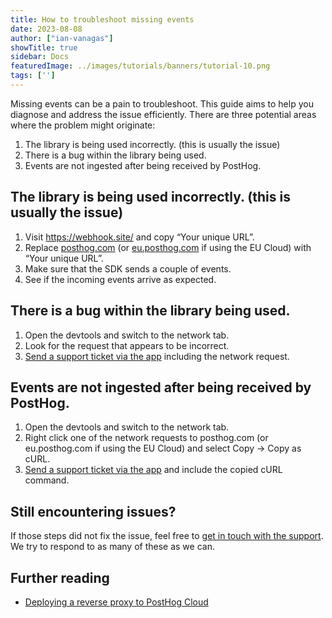 ```yaml
---
title: How to troubleshoot missing events
date: 2023-08-08
author: ["ian-vanagas"]
showTitle: true
sidebar: Docs
featuredImage: ../images/tutorials/banners/tutorial-10.png
tags: ['']
---
```


Missing events can be a pain to troubleshoot. This guide aims to help you diagnose and address the issue efficiently. There are three potential areas where the problem might originate:

1. The library is being used incorrectly. (this is usually the issue)
2. There is a bug within the library being used.
3. Events are not ingested after being received by PostHog.

## The library is being used incorrectly. (this is usually the issue)

1. Visit https://webhook.site/ and copy “Your unique URL”.
2. Replace [posthog.com](https://app.posthog.com) (or [eu.posthog.com](https://eu.posthog.com) if using the EU Cloud) with “Your unique URL”.
3. Make sure that the SDK sends a couple of events.
4. See if the incoming events arrive as expected.

## There is a bug within the library being used.

1. Open the devtools and switch to the network tab.
2. Look for the request that appears to be incorrect.
3. [Send a support ticket via the app](https://app.posthog.com/home#supportModal) including the network request.

## Events are not ingested after being received by PostHog.

1. Open the devtools and switch to the network tab.
2. Right click one of the network requests to posthog.com (or eu.posthog.com if using the EU Cloud) and select Copy -> Copy as cURL.
3. [Send a support ticket via the app](https://app.posthog.com/home#supportModal) and include the copied cURL command.

##  Still encountering issues?
If those steps did not fix the issue, feel free to [get in touch with the support](https://posthog.com/docs/support-options). We try to respond to as many of these as we can.

## Further reading

- [Deploying a reverse proxy to PostHog Cloud](/docs/advanced/proxy)